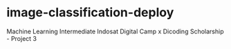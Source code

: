 # image-classification-deploy
Machine Learning Intermediate Indosat Digital Camp x Dicoding Scholarship - Project 3
